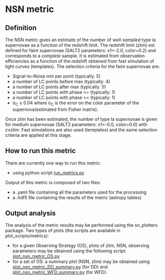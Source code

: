 # NSN metric

## Definition

The NSN metric gives an estimate of the number of *well-sampled* type Ia supernovae as a function of the redshift limit. The redshift limit (zlim) est defined for faint supernovae (SALT2 parameters: x1=-2.0, color=0.2) and corresponds to a *complete* sample. It is estimated from observation efficiencies as a function of the redshift obtained from fast simulation of light curves (templates). The selection criteria for the faint supernovae are:
<ul>
 <li>Signal-to-Noise min per point (typically: 5)
 <li> a number of LC points before max (typically: 4)
 <li> a number of LC points after max (typically: 5)
 <li> a number of LC points with phase <= (typically: 1)
 <li> a number of LC points with phase >= (typically: 1)
 <li> &sigma;<sub>C</sub> &le; 0.04 where &sigma;<sub>C</sub> is the error on the color parameter of the supernova(estimated from Fisher matrix). 
 </ul>
Once zlim has been estimated, the number of type Ia supernovae is given for medium supernovae (SALT2 parameters: x1=-0.0, color=0.0) with z&le;zlim. Fast simulations are also used (templates) and the same selection criteria are applied at this stage.

## How to run this metric

There are currently one way to run this metric:
* using python script [run_metrics.py](usage_run_metrics.md)

Output of this metric is composed of two files:

* a .yaml file containing all the parameters used for the processing
* a .hdf5 file containing the results of the metric (astropy tables)


## Output analysis

The analysis of the metric results may be performed using the sn_plotters package. Two types of plots (the scripts are available in plot_scripts/metrics):
* for a given Observing Strategy (OS), plots of zlim, NSN, observing parameters may be obtained using the following script: [plot_nsn_metric_OS.py](../Plots/usage_plot_nsn_metric_OS.md)
* for a set of OS: a summary plot (NSN, zlim) may be obtained using [plot_nsn_metric_DD_summary.py](../Plots/usage_plot_nsn_metric_DD_summary.md) (for DD) and [plot_nsn_metric_WFD_summary.py](../Plots/usage_plot_nsn_metric_WFD_summary.md) (for WFD).

